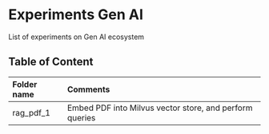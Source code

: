 # Experiments Gen AI

List of experiments on Gen AI ecosystem

## Table of Content

| Folder name | Comments |
|:---|:---|
| rag_pdf_1 | Embed PDF into Milvus vector store, and perform queries |

